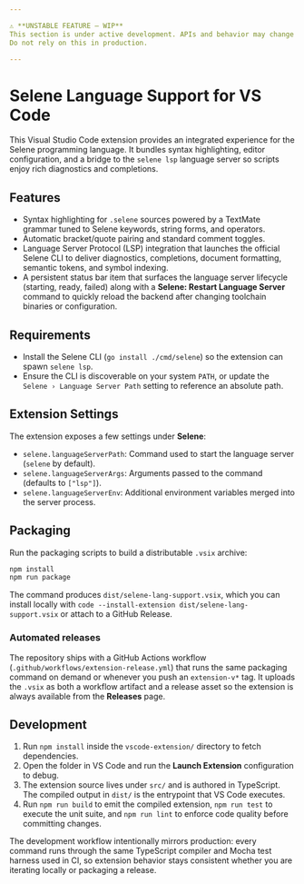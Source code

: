 ```yaml
---

⚠️ **UNSTABLE FEATURE – WIP**  
This section is under active development. APIs and behavior may change without notice.  
Do not rely on this in production.

---
```


# Selene Language Support for VS Code

This Visual Studio Code extension provides an integrated experience for the Selene programming language. It bundles syntax highlighting, editor configuration, and a bridge to the `selene lsp` language server so scripts enjoy rich diagnostics and completions.

## Features

- Syntax highlighting for `.selene` sources powered by a TextMate grammar tuned to Selene keywords, string forms, and operators.
- Automatic bracket/quote pairing and standard comment toggles.
- Language Server Protocol (LSP) integration that launches the official Selene CLI to deliver diagnostics, completions, document formatting, semantic tokens, and symbol indexing.
- A persistent status bar item that surfaces the language server lifecycle (starting, ready, failed) along with a **Selene: Restart Language Server** command to quickly reload the backend after changing toolchain binaries or configuration.

## Requirements

- Install the Selene CLI (`go install ./cmd/selene`) so the extension can spawn `selene lsp`.
- Ensure the CLI is discoverable on your system `PATH`, or update the `Selene › Language Server Path` setting to reference an absolute path.

## Extension Settings

The extension exposes a few settings under **Selene**:

- `selene.languageServerPath`: Command used to start the language server (`selene` by default).
- `selene.languageServerArgs`: Arguments passed to the command (defaults to `["lsp"]`).
- `selene.languageServerEnv`: Additional environment variables merged into the server process.

## Packaging

Run the packaging scripts to build a distributable `.vsix` archive:

```bash
npm install
npm run package
```

The command produces `dist/selene-lang-support.vsix`, which you can install locally with `code --install-extension dist/selene-lang-support.vsix` or attach to a GitHub Release.

### Automated releases

The repository ships with a GitHub Actions workflow (`.github/workflows/extension-release.yml`) that runs the same packaging command on demand or whenever you push an `extension-v*` tag. It uploads the `.vsix` as both a workflow artifact and a release asset so the extension is always available from the **Releases** page.

## Development

1. Run `npm install` inside the `vscode-extension/` directory to fetch dependencies.
2. Open the folder in VS Code and run the **Launch Extension** configuration to debug.
3. The extension source lives under `src/` and is authored in TypeScript. The compiled output in `dist/` is the entrypoint that VS Code executes.
4. Run `npm run build` to emit the compiled extension, `npm run test` to execute the unit suite, and `npm run lint` to enforce code quality before committing changes.

The development workflow intentionally mirrors production: every command runs through the same TypeScript compiler and Mocha test harness used in CI, so extension behavior stays consistent whether you are iterating locally or packaging a release.
